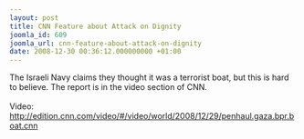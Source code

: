 ```yaml
---
layout: post
title: CNN Feature about Attack on Dignity
joomla_id: 609
joomla_url: cnn-feature-about-attack-on-dignity
date: 2008-12-30 00:36:12.000000000 +01:00
---
```

The Israeli Navy claims they thought it was a terrorist boat, but this is hard to believe. The report is in the video section of CNN.&nbsp;&nbsp;<br />&nbsp;<br />Video: <a href="http://edition.cnn.com/video/#/video/world/2008/12/29/penhaul.gaza.bpr.boat.cnn" target="_blank">http://edition.cnn.com/video/#/video/world/2008/12/29/penhaul.gaza.bpr.boat.cnn</a><p><a href=""></a></p>
